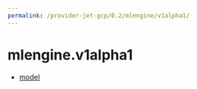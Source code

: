 ```yaml
---
permalink: /provider-jet-gcp/0.2/mlengine/v1alpha1/
---
```


# mlengine.v1alpha1



* [model](model.md)